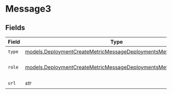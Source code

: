 # Message3


## Fields

| Field                                                                                                                                        | Type                                                                                                                                         | Required                                                                                                                                     | Description                                                                                                                                  |
| -------------------------------------------------------------------------------------------------------------------------------------------- | -------------------------------------------------------------------------------------------------------------------------------------------- | -------------------------------------------------------------------------------------------------------------------------------------------- | -------------------------------------------------------------------------------------------------------------------------------------------- |
| `type`                                                                                                                                       | [models.DeploymentCreateMetricMessageDeploymentsMetricsRequestType](../models/deploymentcreatemetricmessagedeploymentsmetricsrequesttype.md) | :heavy_check_mark:                                                                                                                           | N/A                                                                                                                                          |
| `role`                                                                                                                                       | [models.DeploymentCreateMetricMessageDeploymentsMetricsRole](../models/deploymentcreatemetricmessagedeploymentsmetricsrole.md)               | :heavy_check_mark:                                                                                                                           | The role of the prompt message                                                                                                               |
| `url`                                                                                                                                        | *str*                                                                                                                                        | :heavy_check_mark:                                                                                                                           | N/A                                                                                                                                          |